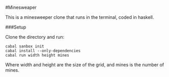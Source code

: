 #Minesweaper

This is a minesweeper clone that runs in the terminal, coded in haskell.

###Setup

Clone the directory and run:

    cabal sanbox init
    cabal install --only-dependencies
    cabal run width height mines

Where width and height are the size of the grid, and mines is the number of mines.
